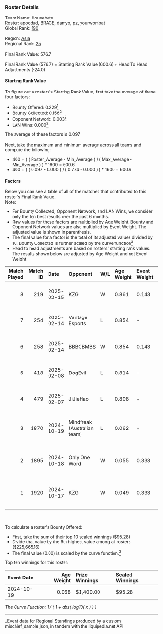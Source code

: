 ### Roster Details<br />
Team Name: Housebets<br />
Roster: apocdud, BRACE, damyo, pz, yourwombat<br />
Global Rank: [190](../../standings_global_2025_04_07.md)<br />
<br />
Region: [Asia]( ../../standings_asia_2025_04_07.md)<br />
Regional Rank: [25]( ../../standings_asia_2025_04_07.md)<br />
<br />
Final Rank Value:  576.7<br />
<br />
Final Rank Value (576.7) = Starting Rank Value (600.6) + Head To Head Adjustments (-24.0)<br />

#### Starting Rank Value<br />
To figure out a rosters's Starting Rank Value, first take the average of these four factors:<br />
- Bounty Offered: 0.229[<sup>1</sup>](#table2)
- Bounty Collected: 0.156[<sup>2</sup>](#table1)
- Opponent Network: 0.003[<sup>2</sup>](#table1)
- LAN Wins: 0.000[<sup>2</sup>](#table1)

The average of these factors is 0.097<br />
<br />
Next, take the maximum and minimum average across all teams and compute the following:<br />
- 400 + ( ( Roster_Average - Min_Average ) / ( Max_Average - Min_Average ) ) * 1600 = 600.6
- 400 + ( ( 0.097 - 0.000 ) / ( 0.774 - 0.000 ) ) * 1600 = 600.6


#### Factors<br />
Below you can see a table of all of the matches that contributed to this roster's Final Rank Value.<br />
Note:<br />

- For Bounty Collected, Opponent Network, and LAN Wins, we consider only the ten best results over the past 6 months.
- Raw values for those factors are multiplied by Age Weight. Bounty and Opponent Network values are also multiplied by Event Weight. The adjusted value is shown in parenthesis.
- The final value for a factor is the total of its adjusted values divided by 10. Bounty Collected is further scaled by the curve function[<sup>3</sup>](#curveFunction)
- Head to head adjustments are based on rosters' starting rank values. The results shown below are adjusted by Age Weight and not Event Weight
<span id="table1"></span><br />


| Match Played | Match ID | Date       | Opponent                    | W/L | Age Weight | Event Weight | Bounty Collected | Opponent Network | LAN Wins  | H2H Adj. | Roster                                       |
| -: | -: | :- | :- | :- | :- | :- | :- | :- | :- | -: | :- |
|            8 |      219 | 2025-02-15 | KZG                         | W   | 0.861      | 0.143        | 0.000 (0.000)    | 0.219 (0.027)    | 0 (0.000) |    13.42 | apocdud, BRACE, damyo, pz, yourwombat        |
|            7 |      254 | 2025-02-14 | Vantage Esports             | L   | 0.854      | -            | -                | -                | -         |   -15.73 | apocdud, BRACE, damyo, pz, yourwombat        |
|            6 |      258 | 2025-02-14 | BBBCBMBS                    | W   | 0.854      | 0.143        | 0.000 (0.000)    | 0.000 (0.000)    | 0 (0.000) |     7.25 | apocdud, BRACE, damyo, pz, yourwombat        |
|            5 |      418 | 2025-02-08 | DogEvil                     | L   | 0.814      | -            | -                | -                | -         |   -14.51 | apocdud, BRACE, damyo, pz, yourwombat        |
|            4 |      479 | 2025-02-07 | JiJieHao                    | L   | 0.808      | -            | -                | -                | -         |   -15.05 | apocdud, BRACE, damyo, pz, yourwombat        |
|            3 |     1870 | 2024-10-19 | Mindfreak (Australian team) | L   | 0.062      | -            | -                | -                | -         |    -0.93 | apocdud, BRACE, damyo, Omichella, yourwombat |
|            2 |     1895 | 2024-10-18 | Only One Word               | W   | 0.055      | 0.333        | 0.000 (0.000)    | 0.225 (0.004)    | 0 (0.000) |     0.86 | apocdud, BRACE, damyo, Omichella, yourwombat |
|            1 |     1920 | 2024-10-17 | KZG                         | W   | 0.049      | 0.333        | 0.000 (0.000)    | 0.219 (0.004)    | 0 (0.000) |     0.74 | apocdud, BRACE, damyo, Omichella, yourwombat |

<br />
<span id="table2"></span><br />
To calculate a roster's Bounty Offered:<br />

- First, take the sum of their top 10 scaled winnings ($95.28)
- Divide that value by the 5th highest value among all rosters ($225,665.16)
- The final value (0.00) is scaled by the curve function.[<sup>3</sup>](#curveFunction)

Top ten winnings for this roster:<br />

| Event Date | Age Weight | Prize Winnings | Scaled Winnings |
| :- | -: | :- | :- |
| 2024-10-19 |      0.068 | $1,400.00      | $95.28          |


<span id="curveFunction"></span>_The Curve Function: 1 / ( 1 + abs( log10( x ) ) )_<br />

---
_Event data for Regional Standings produced by a custom mischief_sample.json, in tandem with the liquipedia.net API<br />
